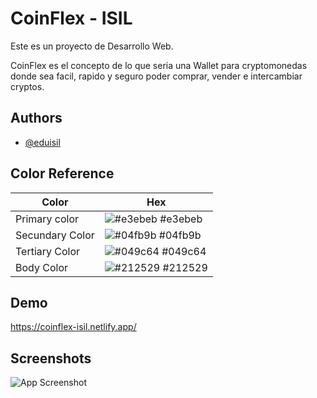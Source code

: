
# CoinFlex - ISIL

Este es un proyecto de Desarrollo Web.

CoinFlex es el concepto de lo que seria una Wallet para cryptomonedas donde sea facil, rapido y seguro poder comprar, vender e intercambiar cryptos.




## Authors

- [@eduisil](https://www.github.com/eduisil)

## Color Reference

| Color             | Hex                                                                |
| ----------------- | ------------------------------------------------------------------ |
| Primary color | ![#e3ebeb](https://via.placeholder.com/10/e3ebeb?text=+) #e3ebeb |
| Secundary Color | ![#04fb9b](https://via.placeholder.com/10/04fb9b?text=+) #04fb9b |
| Tertiary Color | ![#049c64](https://via.placeholder.com/10/049c64?text=+) #049c64 |
| Body Color | ![#212529](https://via.placeholder.com/10/212529?text=+) #212529 |

## Demo

https://coinflex-isil.netlify.app/

## Screenshots

![App Screenshot](https://i.imgur.com/ZdiWwJ8_d.webp?maxwidth=760&fidelity=grand)

